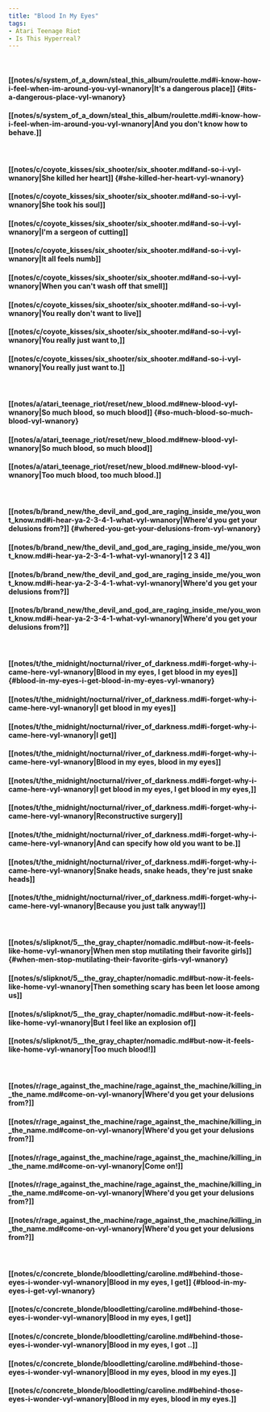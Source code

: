 ```yaml
---
title: "Blood In My Eyes"
tags:
- Atari Teenage Riot
- Is This Hyperreal?
---
```

&nbsp;
#### [[notes/s/system_of_a_down/steal_this_album/roulette.md#i-know-how-i-feel-when-im-around-you-vyl-wnanory|It's a dangerous place]] {#its-a-dangerous-place-vyl-wnanory}
#### [[notes/s/system_of_a_down/steal_this_album/roulette.md#i-know-how-i-feel-when-im-around-you-vyl-wnanory|And you don't know how to behave.]]
&nbsp;
#### [[notes/c/coyote_kisses/six_shooter/six_shooter.md#and-so-i-vyl-wnanory|She killed her heart]] {#she-killed-her-heart-vyl-wnanory}
#### [[notes/c/coyote_kisses/six_shooter/six_shooter.md#and-so-i-vyl-wnanory|She took his soul]]
#### [[notes/c/coyote_kisses/six_shooter/six_shooter.md#and-so-i-vyl-wnanory|I'm a sergeon of cutting]]
#### [[notes/c/coyote_kisses/six_shooter/six_shooter.md#and-so-i-vyl-wnanory|It all feels numb]]
#### [[notes/c/coyote_kisses/six_shooter/six_shooter.md#and-so-i-vyl-wnanory|When you can't wash off that smell]]
#### [[notes/c/coyote_kisses/six_shooter/six_shooter.md#and-so-i-vyl-wnanory|You really don't want to live]]
#### [[notes/c/coyote_kisses/six_shooter/six_shooter.md#and-so-i-vyl-wnanory|You really just want to,]]
#### [[notes/c/coyote_kisses/six_shooter/six_shooter.md#and-so-i-vyl-wnanory|You really just want to.]]
&nbsp;
#### [[notes/a/atari_teenage_riot/reset/new_blood.md#new-blood-vyl-wnanory|So much blood, so much blood]] {#so-much-blood-so-much-blood-vyl-wnanory}
#### [[notes/a/atari_teenage_riot/reset/new_blood.md#new-blood-vyl-wnanory|So much blood, so much blood]]
#### [[notes/a/atari_teenage_riot/reset/new_blood.md#new-blood-vyl-wnanory|Too much blood, too much blood.]]
&nbsp;
#### [[notes/b/brand_new/the_devil_and_god_are_raging_inside_me/you_wont_know.md#i-hear-ya-2-3-4-1-what-vyl-wnanory|Where'd you get your delusions from?]] {#whered-you-get-your-delusions-from-vyl-wnanory}
#### [[notes/b/brand_new/the_devil_and_god_are_raging_inside_me/you_wont_know.md#i-hear-ya-2-3-4-1-what-vyl-wnanory|1 2 3 4]]
#### [[notes/b/brand_new/the_devil_and_god_are_raging_inside_me/you_wont_know.md#i-hear-ya-2-3-4-1-what-vyl-wnanory|Where'd you get your delusions from?]]
#### [[notes/b/brand_new/the_devil_and_god_are_raging_inside_me/you_wont_know.md#i-hear-ya-2-3-4-1-what-vyl-wnanory|Where'd you get your delusions from?]]
&nbsp;
#### [[notes/t/the_midnight/nocturnal/river_of_darkness.md#i-forget-why-i-came-here-vyl-wnanory|Blood in my eyes, I get blood in my eyes]] {#blood-in-my-eyes-i-get-blood-in-my-eyes-vyl-wnanory}
#### [[notes/t/the_midnight/nocturnal/river_of_darkness.md#i-forget-why-i-came-here-vyl-wnanory|I get blood in my eyes]]
#### [[notes/t/the_midnight/nocturnal/river_of_darkness.md#i-forget-why-i-came-here-vyl-wnanory|I get]]
#### [[notes/t/the_midnight/nocturnal/river_of_darkness.md#i-forget-why-i-came-here-vyl-wnanory|Blood in my eyes, blood in my eyes]]
#### [[notes/t/the_midnight/nocturnal/river_of_darkness.md#i-forget-why-i-came-here-vyl-wnanory|I get blood in my eyes, I get blood in my eyes,]]
#### [[notes/t/the_midnight/nocturnal/river_of_darkness.md#i-forget-why-i-came-here-vyl-wnanory|Reconstructive surgery]]
#### [[notes/t/the_midnight/nocturnal/river_of_darkness.md#i-forget-why-i-came-here-vyl-wnanory|And can specify how old you want to be.]]
#### [[notes/t/the_midnight/nocturnal/river_of_darkness.md#i-forget-why-i-came-here-vyl-wnanory|Snake heads, snake heads, they're just snake heads]]
#### [[notes/t/the_midnight/nocturnal/river_of_darkness.md#i-forget-why-i-came-here-vyl-wnanory|Because you just talk anyway!]]
&nbsp;
#### [[notes/s/slipknot/5__the_gray_chapter/nomadic.md#but-now-it-feels-like-home-vyl-wnanory|When men stop mutilating their favorite girls]] {#when-men-stop-mutilating-their-favorite-girls-vyl-wnanory}
#### [[notes/s/slipknot/5__the_gray_chapter/nomadic.md#but-now-it-feels-like-home-vyl-wnanory|Then something scary has been let loose among us]]
#### [[notes/s/slipknot/5__the_gray_chapter/nomadic.md#but-now-it-feels-like-home-vyl-wnanory|But I feel like an explosion of]]
#### [[notes/s/slipknot/5__the_gray_chapter/nomadic.md#but-now-it-feels-like-home-vyl-wnanory|Too much blood!]]
&nbsp;
#### [[notes/r/rage_against_the_machine/rage_against_the_machine/killing_in_the_name.md#come-on-vyl-wnanory|Where'd you get your delusions from?]]
#### [[notes/r/rage_against_the_machine/rage_against_the_machine/killing_in_the_name.md#come-on-vyl-wnanory|Where'd you get your delusions from?]]
#### [[notes/r/rage_against_the_machine/rage_against_the_machine/killing_in_the_name.md#come-on-vyl-wnanory|Come on!]]
#### [[notes/r/rage_against_the_machine/rage_against_the_machine/killing_in_the_name.md#come-on-vyl-wnanory|Where'd you get your delusions from?]]
#### [[notes/r/rage_against_the_machine/rage_against_the_machine/killing_in_the_name.md#come-on-vyl-wnanory|Where'd you get your delusions from?]]
&nbsp;
#### [[notes/c/concrete_blonde/bloodletting/caroline.md#behind-those-eyes-i-wonder-vyl-wnanory|Blood in my eyes, I get]] {#blood-in-my-eyes-i-get-vyl-wnanory}
#### [[notes/c/concrete_blonde/bloodletting/caroline.md#behind-those-eyes-i-wonder-vyl-wnanory|Blood in my eyes, I get]]
#### [[notes/c/concrete_blonde/bloodletting/caroline.md#behind-those-eyes-i-wonder-vyl-wnanory|Blood in my eyes, I got ..]]
#### [[notes/c/concrete_blonde/bloodletting/caroline.md#behind-those-eyes-i-wonder-vyl-wnanory|Blood in my eyes, blood in my eyes.]]
#### [[notes/c/concrete_blonde/bloodletting/caroline.md#behind-those-eyes-i-wonder-vyl-wnanory|Blood in my eyes, blood in my eyes.]]
